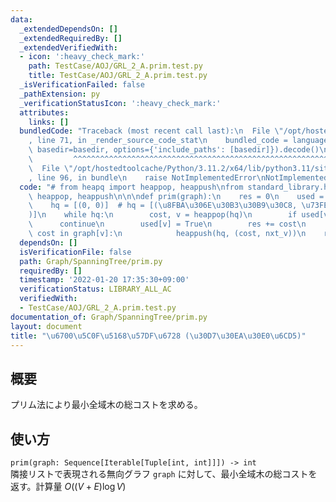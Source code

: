 ```yaml
---
data:
  _extendedDependsOn: []
  _extendedRequiredBy: []
  _extendedVerifiedWith:
  - icon: ':heavy_check_mark:'
    path: TestCase/AOJ/GRL_2_A.prim.test.py
    title: TestCase/AOJ/GRL_2_A.prim.test.py
  _isVerificationFailed: false
  _pathExtension: py
  _verificationStatusIcon: ':heavy_check_mark:'
  attributes:
    links: []
  bundledCode: "Traceback (most recent call last):\n  File \"/opt/hostedtoolcache/Python/3.11.2/x64/lib/python3.11/site-packages/onlinejudge_verify/documentation/build.py\"\
    , line 71, in _render_source_code_stat\n    bundled_code = language.bundle(stat.path,\
    \ basedir=basedir, options={'include_paths': [basedir]}).decode()\n          \
    \         ^^^^^^^^^^^^^^^^^^^^^^^^^^^^^^^^^^^^^^^^^^^^^^^^^^^^^^^^^^^^^^^^^^^^^^^^^^^^^^^^^\n\
    \  File \"/opt/hostedtoolcache/Python/3.11.2/x64/lib/python3.11/site-packages/onlinejudge_verify/languages/python.py\"\
    , line 96, in bundle\n    raise NotImplementedError\nNotImplementedError\n"
  code: "# from heapq import heappop, heappush\nfrom standard_library.heapq import\
    \ heappop, heappush\n\n\ndef prim(graph):\n    res = 0\n    used = [False] * len(graph)\n\
    \    hq = [(0, 0)]  # hq = [(\u8FBA\u306E\u30B3\u30B9\u30C8, \u73FE\u5728\u5730\
    )]\n    while hq:\n        cost, v = heappop(hq)\n        if used[v]:\n      \
    \      continue\n        used[v] = True\n        res += cost\n        for nxt_v,\
    \ cost in graph[v]:\n            heappush(hq, (cost, nxt_v))\n    return res\n"
  dependsOn: []
  isVerificationFile: false
  path: Graph/SpanningTree/prim.py
  requiredBy: []
  timestamp: '2022-01-20 17:35:30+09:00'
  verificationStatus: LIBRARY_ALL_AC
  verifiedWith:
  - TestCase/AOJ/GRL_2_A.prim.test.py
documentation_of: Graph/SpanningTree/prim.py
layout: document
title: "\u6700\u5C0F\u5168\u57DF\u6728 (\u30D7\u30EA\u30E0\u6CD5)"
---
```


## 概要
プリム法により最小全域木の総コストを求める。

## 使い方
`prim(graph: Sequence[Iterable[Tuple[int, int]]]) -> int`  
隣接リストで表現される無向グラフ `graph` に対して、最小全域木の総コストを返す。計算量 $O((V + E)\log V)$
